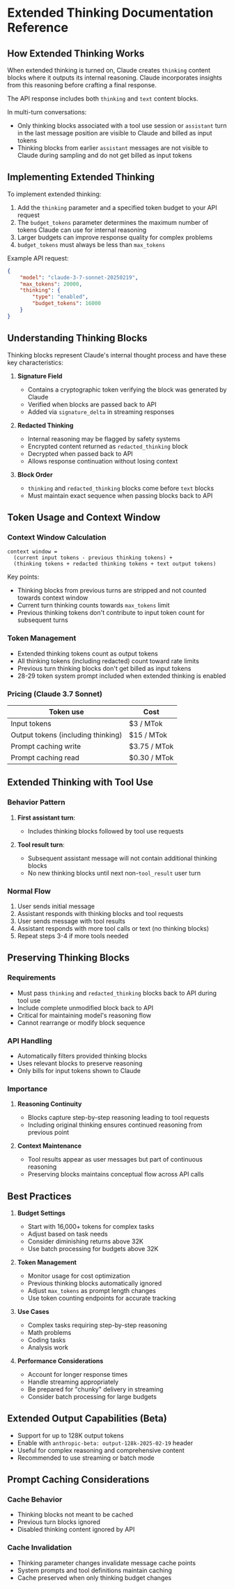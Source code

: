 # Extended Thinking Documentation Reference

## How Extended Thinking Works

When extended thinking is turned on, Claude creates `thinking` content blocks where it outputs its internal reasoning. Claude incorporates insights from this reasoning before crafting a final response.

The API response includes both `thinking` and `text` content blocks.

In multi-turn conversations:
- Only thinking blocks associated with a tool use session or `assistant` turn in the last message position are visible to Claude and billed as input tokens
- Thinking blocks from earlier `assistant` messages are not visible to Claude during sampling and do not get billed as input tokens

## Implementing Extended Thinking

To implement extended thinking:

1. Add the `thinking` parameter and a specified token budget to your API request
2. The `budget_tokens` parameter determines the maximum number of tokens Claude can use for internal reasoning
3. Larger budgets can improve response quality for complex problems
4. `budget_tokens` must always be less than `max_tokens`

Example API request:
```json
{
    "model": "claude-3-7-sonnet-20250219",
    "max_tokens": 20000,
    "thinking": {
        "type": "enabled",
        "budget_tokens": 16000
    }
}
```

## Understanding Thinking Blocks

Thinking blocks represent Claude's internal thought process and have these key characteristics:

1. **Signature Field**
   - Contains a cryptographic token verifying the block was generated by Claude
   - Verified when blocks are passed back to API
   - Added via `signature_delta` in streaming responses

2. **Redacted Thinking**
   - Internal reasoning may be flagged by safety systems
   - Encrypted content returned as `redacted_thinking` block
   - Decrypted when passed back to API
   - Allows response continuation without losing context

3. **Block Order**
   - `thinking` and `redacted_thinking` blocks come before `text` blocks
   - Must maintain exact sequence when passing blocks back to API

## Token Usage and Context Window

### Context Window Calculation
```
context window =
  (current input tokens - previous thinking tokens) +
  (thinking tokens + redacted thinking tokens + text output tokens)
```

Key points:
- Thinking blocks from previous turns are stripped and not counted towards context window
- Current turn thinking counts towards `max_tokens` limit
- Previous thinking tokens don't contribute to input token count for subsequent turns

### Token Management
- Extended thinking tokens count as output tokens
- All thinking tokens (including redacted) count toward rate limits
- Previous turn thinking blocks don't get billed as input tokens
- 28-29 token system prompt included when extended thinking is enabled

### Pricing (Claude 3.7 Sonnet)
| Token use | Cost |
|-----------|------|
| Input tokens | $3 / MTok |
| Output tokens (including thinking) | $15 / MTok |
| Prompt caching write | $3.75 / MTok |
| Prompt caching read | $0.30 / MTok |

## Extended Thinking with Tool Use

### Behavior Pattern
1. **First assistant turn**: 
   - Includes thinking blocks followed by tool use requests

2. **Tool result turn**:
   - Subsequent assistant message will not contain additional thinking blocks
   - No new thinking blocks until next non-`tool_result` user turn

### Normal Flow
1. User sends initial message
2. Assistant responds with thinking blocks and tool requests
3. User sends message with tool results
4. Assistant responds with more tool calls or text (no thinking blocks)
5. Repeat steps 3-4 if more tools needed

## Preserving Thinking Blocks

### Requirements
- Must pass `thinking` and `redacted_thinking` blocks back to API during tool use
- Include complete unmodified block back to API
- Critical for maintaining model's reasoning flow
- Cannot rearrange or modify block sequence

### API Handling
- Automatically filters provided thinking blocks
- Uses relevant blocks to preserve reasoning
- Only bills for input tokens shown to Claude

### Importance
1. **Reasoning Continuity**
   - Blocks capture step-by-step reasoning leading to tool requests
   - Including original thinking ensures continued reasoning from previous point

2. **Context Maintenance**
   - Tool results appear as user messages but part of continuous reasoning
   - Preserving blocks maintains conceptual flow across API calls

## Best Practices

1. **Budget Settings**
   - Start with 16,000+ tokens for complex tasks
   - Adjust based on task needs
   - Consider diminishing returns above 32K
   - Use batch processing for budgets above 32K

2. **Token Management**
   - Monitor usage for cost optimization
   - Previous thinking blocks automatically ignored
   - Adjust `max_tokens` as prompt length changes
   - Use token counting endpoints for accurate tracking

3. **Use Cases**
   - Complex tasks requiring step-by-step reasoning
   - Math problems
   - Coding tasks
   - Analysis work

4. **Performance Considerations**
   - Account for longer response times
   - Handle streaming appropriately
   - Be prepared for "chunky" delivery in streaming
   - Consider batch processing for large budgets

## Extended Output Capabilities (Beta)

- Support for up to 128K output tokens
- Enable with `anthropic-beta: output-128k-2025-02-19` header
- Useful for complex reasoning and comprehensive content
- Recommended to use streaming or batch mode

## Prompt Caching Considerations

### Cache Behavior
- Thinking blocks not meant to be cached
- Previous turn blocks ignored
- Disabled thinking content ignored by API

### Cache Invalidation
- Thinking parameter changes invalidate message cache points
- System prompts and tool definitions maintain caching
- Cache preserved when only thinking budget changes
